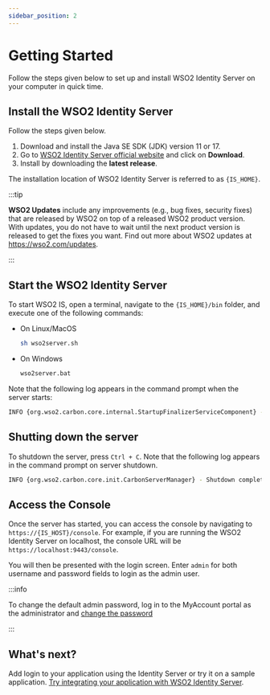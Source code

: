 ```yaml
---
sidebar_position: 2
---
```


# Getting Started

Follow the steps given below to set up and install WSO2 Identity Server on your computer in quick time.

## Install the WSO2 Identity Server

Follow the steps given below.

1. Download and install the Java SE SDK (JDK) version 11 or 17.
2. Go to [WSO2 Identity Server official website](https://wso2.com/identity-server/) and click on **Download**.
3. Install by downloading the **latest release**.

The installation location of WSO2 Identity Server is referred to as `{IS_HOME}`.

:::tip

**WSO2 Updates** include any improvements (e.g., bug fixes, security fixes) that are released by WSO2 on top of a released WSO2 product version. With updates, you do not have to wait until the next product version is released to get the fixes you want. Find out more about WSO2 updates at https://wso2.com/updates.

:::

## Start the WSO2 Identity Server

To start WSO2 IS, open a terminal, navigate to the `{IS_HOME}/bin` folder, and execute one of the following commands:

- On Linux/MacOS

    ``` bash
    sh wso2server.sh
    ```

- On Windows

    ``` bash
    wso2server.bat
    ```

Note that the following log appears in the command prompt when the server starts:

```bash
INFO {org.wso2.carbon.core.internal.StartupFinalizerServiceComponent} - WSO2 Carbon started in 23 sec
```

## Shutting down the server

To shutdown the server, press `Ctrl + C`. Note that the following log appears in the command prompt on server shutdown.

```bash
INFO {org.wso2.carbon.core.init.CarbonServerManager} - Shutdown complete
```

## Access the Console

Once the server has started, you can access the console by navigating to `https://{IS_HOST}/console`. For example, if you are running the WSO2 Identity Server on localhost, the console URL will be `https://localhost:9443/console`.

You will then be presented with the login screen. Enter `admin` for both username and password fields to login as the admin user.

:::info

To change the default admin password, log in to the MyAccount portal as the administrator and [change the password](/guides/user-self-service/change-password/)

:::

## What's next?

Add login to your application using the Identity Server or try it on a sample application. [Try integrating your application with WSO2 Identity Server](/docs/setup/try-samples).

